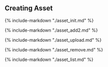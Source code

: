 ## Creating Asset

{% include-markdown "./asset_init.md" %}

{% include-markdown "./asset_add2.md" %}

{% include-markdown "./asset_upload.md" %}

{% include-markdown "./asset_remove.md" %}

{% include-markdown "./asset_list.md" %}

